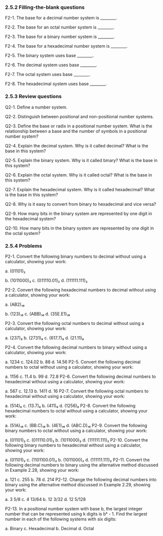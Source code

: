 ### 2.5.2 Filling-the-blank questions

F2-1. The base for a decimal number system is ________.

F2-2. The base for an octal number system is ________.

F2-3. The base for a binary number system is ________.

F2-4. The base for a hexadecimal number system is ________.

F2-5. The binary system uses base ________.

F2-6. The decimal system uses base ________.

F2-7. The octal system uses base ________.

F2-8. The hexadecimal system uses base ________.

### 2.5.3 Review questions

Q2-1. Define a number system.

Q2-2. Distinguish between positional and non-positional number systems.

Q2-3. Define the base or radix in a positional number system. What is the relationship between a base and the number of symbols in a positional number system?

Q2-4. Explain the decimal system. Why is it called decimal? What is the base in this system?

Q2-5. Explain the binary system. Why is it called binary? What is the base in this system?

Q2-6. Explain the octal system. Why is it called octal? What is the base in this system?

Q2-7. Explain the hexadecimal system. Why is it called hexadecimal? What is the base in this system?

Q2-8. Why is it easy to convert from binary to hexadecimal and vice versa?

Q2-9. How many bits in the binary system are represented by one digit in the hexadecimal system?

Q2-10. How many bits in the binary system are represented by one digit in the octal system?

### 2.5.4 Problems

P2-1. Convert the following binary numbers to decimal without using a calculator, showing your work:

a. (01101)₂

b. (1011000)₂
c. (011110.01)₂
d. (111111.111)₂

P2-2. Convert the following hexadecimal numbers to decimal without using a calculator, showing your work:

a. (AB2)₁₆

b. (123)₁₆
c. (ABB)₁₆
d. (35E.E1)₁₆

P2-3. Convert the following octal numbers to decimal without using a calculator, showing your work:

a. (237)₈
b. (2731)₈
c. (617.7)₈
d. (21.11)₈

P2-4. Convert the following decimal numbers to binary without using a calculator, showing your work:

a. 1234 c. 124.02
b. 88 d. 14.56
P2-5. Convert the following decimal numbers to octal without using a calculator, showing your work:

a. 1156 c. 11.4
b. 99 d. 72.8
P2-6. Convert the following decimal numbers to hexadecimal without using a calculator, showing your work:

a. 567 c. 12.13
b. 1411 d. 16
P2-7. Convert the following octal numbers to hexadecimal without using a calculator, showing your work:

a. (514)₈ c. (13.7)₈
b. (411)₈ d. (1256)₈
P2-8. Convert the following hexadecimal numbers to octal without using a calculator, showing your work:

a. (51A)₁₆ c. (BB.C)₁₆
b. (4E1)₁₆ d. (ABC.D)₁₆
P2-9. Convert the following binary numbers to octal without using a calculator, showing your work:

a. (01101)₂ c. (011110.01)₂
b. (1011000)₂ d. (111111.111)₂
P2-10. Convert the following binary numbers to hexadecimal without using a calculator, showing your work:

a. (01101)₂ c. (1101100.01)₂
b. (1011000)₂ d. (111111.111)₂
P2-11. Convert the following decimal numbers to binary using the alternative method discussed in Example 2.28, showing your work:

a. 121 c. 255
b. 78 d. 214
P2-12. Change the following decimal numbers into binary using the alternative method discussed in Example 2.29, showing your work:

a. 3 5/8 c. 4 13/64
b. 12 3/32 d. 12 5/128

P2-13. In a positional number system with base b, the largest integer number that can be represented using k digits is bᵏ - 1. Find the largest number in each of the following systems with six digits:

a. Binary c. Hexadecimal
b. Decimal d. Octal